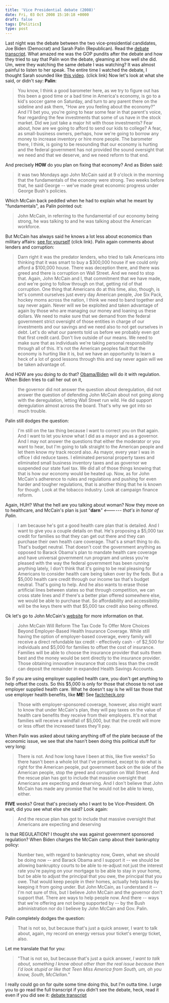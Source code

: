 ```yaml
---
title: 'Vice Presidential debate (2008)'
date: Fri, 03 Oct 2008 15:10:18 +0000
draft: false
tags: [Politics]
type: post
---
```


Last night was the debate between the two vice-presidential candidates, Joe Biden (Democrat) and Sarah Palin (Republican). Read the [debate transcript](http://www.cnn.com/2008/POLITICS/10/02/debate.transcript/). What amazed me was the GOP pundits after the debate and how they tried to say that Palin won the debate, gleaming at how well she did. Um, were they watching the same debate I was watching? It was almost painful to listen to her speak. The entire time I watched the debate, I thought Sarah sounded like [this video](http://www.youtube.com/watch?v=lj3iNxZ8Dww). (click link) Now let's look at what she said, or didn't say: **Palin**:

> You know, I think a good barometer here, as we try to figure out has this been a good time or a bad time in America's economy, is go to a kid's soccer game on Saturday, and turn to any parent there on the sideline and ask them, "How are you feeling about the economy?" And I'll bet you, you're going to hear some fear in that parent's voice, fear regarding the few investments that some of us have in the stock market. Did we just take a major hit with those investments? Fear about, how are we going to afford to send our kids to college? A fear, as small-business owners, perhaps, how we're going to borrow any money to increase inventory or hire more people. The barometer there, I think, is going to be resounding that our economy is hurting and the federal government has not provided the sound oversight that we need and that we deserve, and we need reform to that end.

And precisely **HOW** do you plan on fixing that economy? And as Biden said:

> it was two Mondays ago John McCain said at 9 o'clock in the morning that the fundamentals of the economy were strong. Two weeks before that, he said George -- we've made great economic progress under George Bush's policies.

Which McCain back peddled when he had to explain what he meant by "fundamentals", as Palin pointed out:

> John McCain, in referring to the fundamental of our economy being strong, he was talking to and he was talking about the American workforce.

But McCain has always said he knows a lot less about economics than military affairs: [see for yourself](http://www.youtube.com/watch?v=_1X3efvVTLA&NR=1) (click link). Palin again comments about lenders and corruption:

> Darn right it was the predator lenders, who tried to talk Americans into thinking that it was smart to buy a $300,000 house if we could only afford a $100,000 house. There was deception there, and there was greed and there is corruption on Wall Street. And we need to stop that. Again, John McCain and I, that commitment that we have made, and we're going to follow through on that, getting rid of that corruption. One thing that Americans do at this time, also, though, is let's commit ourselves just every day American people, Joe Six Pack, hockey moms across the nation, I think we need to band together and say never again. Never will we be exploited and taken advantage of again by those who are managing our money and loaning us these dollars. We need to make sure that we demand from the federal government strict oversight of those entities in charge of our investments and our savings and we need also to not get ourselves in debt. Let's do what our parents told us before we probably even got that first credit card. Don't live outside of our means. We need to make sure that as individuals we're taking personal responsibility through all of this. It's not the American peoples fault that the economy is hurting like it is, but we have an opportunity to learn a heck of a lot of good lessons through this and say never again will we be taken advantage of.

And HOW are you doing to do that? [Obama/Biden](http://www.barackobama.com/index.php) will do it with regulation. When Biden tries to call her out on it,

> the governor did not answer the question about deregulation, did not answer the question of defending John McCain about not going along with the deregulation, letting Wall Street run wild. He did support deregulation almost across the board. That's why we got into so much trouble.

Palin still dodges the question:

> I'm still on the tax thing because I want to correct you on that again. And I want to let you know what I did as a mayor and as a governor. And I may not answer the questions that either the moderator or you want to hear, but I'm going to talk straight to the American people and let them know my track record also. As mayor, every year I was in office I did reduce taxes. I eliminated personal property taxes and eliminated small business inventory taxes and as governor we suspended our state fuel tax. We did all of those things knowing that that is how our economy would be heated up. Now, as for John McCain's adherence to rules and regulations and pushing for even harder and tougher regulations, that is another thing that he is known for though. Look at the tobacco industry. Look at campaign finance reform.

Again, HUH? What the hell are you talking about woman? Now they move on to healthcare, and McCain's plan is just "**darn**_" <------ that's in honor of Palin._

> I am because he's got a good health care plan that is detailed. And I want to give you a couple details on that. He's proposing a $5,000 tax credit for families so that they can get out there and they can purchase their own health care coverage. That's a smart thing to do. That's budget neutral. That doesn't cost the government anything as opposed to Barack Obama's plan to mandate health care coverage and have universal government run program and unless you're pleased with the way the federal government has been running anything lately, I don't think that it's going to be real pleasing for Americans to consider health care being taken over by the feds. But a $5,000 health care credit through our income tax that's budget neutral. That's going to help. And he also wants to erase those artificial lines between states so that through competition, we can cross state lines and if there's a better plan offered somewhere else, we would be able to purchase that. So affordability and accessibility will be the keys there with that $5,000 tax credit also being offered.

Ok let's go to John McCain's [website](http://www.johnmccain.com/Informing/Issues/19ba2f1c-c03f-4ac2-8cd5-5cf2edb527cf.htm) for more information on that.

> John McCain Will Reform The Tax Code To Offer More Choices Beyond Employer-Based Health Insurance Coverage. While still having the option of employer-based coverage, every family will receive a direct refundable tax credit - effectively cash - of $2,500 for individuals and $5,000 for families to offset the cost of insurance. Families will be able to choose the insurance provider that suits them best and the money would be sent directly to the insurance provider. Those obtaining innovative insurance that costs less than the credit can deposit the remainder in expanded Health Savings Accounts.

So if you are using employer supplied health care, you don't get anything to help offset the costs. So this $5,000 is only for those that choose to not use employer supplied health care. What he doesn't say is he will tax those that use employer health benefits, like **ME**! See [factcheck.org](http://www.factcheck.org/mccains_5000_promise.html):

> Those with employer-sponsored coverage, however, also might want to know that under McCain's plan, they will pay taxes on the value of health care benefits they receive from their employers. It's not that families will receive a windfall of $5,000, but that the credit will more or less offset the increased taxes they'll pay.

When Palin was asked about taking anything off of the plate because of the economic issue, we see that she hasn't been doing this political stuff for very long:

> There is not. And how long have I been at this, like five weeks? So there hasn't been a whole lot that I've promised, except to do what is right for the American people, put government back on the side of the American people, stop the greed and corruption on Wall Street. And the rescue plan has got to include that massive oversight that Americans are expecting and deserving. And I don't believe that John McCain has made any promise that he would not be able to keep, either.

**FIVE** weeks? Great that's precisely who I want to be Vice-President. Oh wait, did you see what else she said? Look again:

> And the rescue plan has got to include that massive oversight that Americans are expecting and deserving

Is that REGULATION? I thought she was against government sponsored regulation? When Biden charges the McCain camp about their bankruptcy policy:

> Number two, with regard to bankruptcy now, Gwen, what we should be doing now -- and Barack Obama and I support it -- we should be allowing bankruptcy courts to be able to re-adjust not just the interest rate you're paying on your mortgage to be able to stay in your home, but be able to adjust the principal that you owe, the principal that you owe. That would keep people in their homes, actually help banks by keeping it from going under. But John McCain, as I understand it -- I'm not sure of this, but I believe John McCain and the governor don't support that. There are ways to help people now. And there -- ways that we're offering are not being supported by -- by the Bush administration nor do I believe by John McCain and Gov. Palin.

Palin completely dodges the question:

> That is not so, but because that's just a quick answer, I want to talk about, again, my record on energy versus your ticket's energy ticket, also.

Let me translate that for you:

> "That is not so, but because that's just a quick answer, _I want to talk about, something I know about other than the real issue because then I'd look stupid or like that Teen Miss America from South, um, oh you know, South, McClellan._"

I really could go on for quite some time doing this, but I'm outta time. I urge you to go read the full transcript if you didn't see the debate, heck, read it even if you did see it: [debate transcript](http://www.cnn.com/2008/POLITICS/10/02/debate.transcript/)
